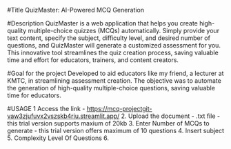 #Title
QuizMaster: AI-Powered MCQ Generation

#Description
QuizMaster is a web application that helps you create high-quality multiple-choice quizzes (MCQs) automatically.
Simply provide your text content, specify the subject, difficulty level, and desired number of questions, and QuizMaster will generate a customized assessment for you.
This innovative tool streamlines the quiz creation process, saving valuable time and effort for educators, trainers, and content creators.

#Goal for the project
Developed to aid educators like my friend, a lecturer at KMTC, in streamlining assessment creation.
The objective was to automate the generation of high-quality multiple-choice questions, saving valuable time for educators.

#USAGE
1 Access the link - https://mcq-projectgit-vaw3zjufuvx2vszskb4riu.streamlit.app/
2. Upload the document - .txt file -this trial version supports maxium of 20kb
3. Enter Number of MCQs to generate - this trial version offers maximum of 10 questions
4. Insert subject
5. Complexity Level Of Questions
6. 
